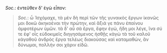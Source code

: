 

*Soc.*: ἐντεῦθεν δ' ἐγὼ εἶπον:



>  *Soc.*: ὦ Ἰσχόμαχε, τὰ μὲν δὴ περὶ τῶν τῆς γυναικὸς ἔργων ἱκανῶς μοι δοκῶ ἀκηκοέναι τὴν πρώτην, καὶ ἄξιά γε πάνυ ἐπαίνου ἀμφοτέρων ὑμῶν. τὰ δ' αὖ σὰ ἔργα, ἔφην ἐγώ, ἤδη μοι λέγε, ἵνα σύ τε ἐφ' οἷς εὐδοκιμεῖς διηγησάμενος ἡσθῇς κἀγὼ τὰ τοῦ καλοῦ κἀγαθοῦ ἀνδρὸς ἔργα τελέως διακούσας καὶ καταμαθών, ἂν δύνωμαι, πολλήν σοι χάριν εἰδῶ.